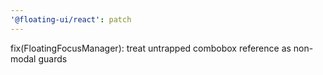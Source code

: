 ```yaml
---
'@floating-ui/react': patch
---
```


fix(FloatingFocusManager): treat untrapped combobox reference as non-modal guards
